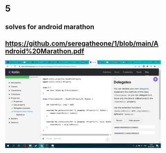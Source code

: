 # 5

## solves for android marathon 
## https://github.com/seregatheone/1/blob/main/Android%20Marathon.pdf

![markdown logo](yMz0avyRNL8.jpg)
